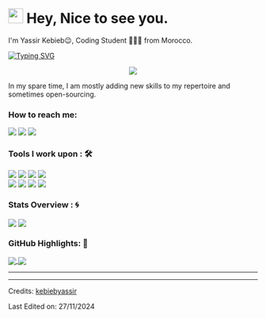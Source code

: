 <h1><img src="https://emojis.slackmojis.com/emojis/images/1531849430/4246/blob-sunglasses.gif?1531849430" width="30"/> Hey, Nice to see you.</h1>
I'm Yassir Kebieb😉, Coding Student 👨🏻‍💻 from Morocco.

[![Typing SVG](https://readme-typing-svg.herokuapp.com/?vCenter=true&width=500&lines=Student+at+1337+Coding+School;Passionate+about+CyberSecurity+and+Gamedev+  )](https://git.io/typing-svg)

<p align="center">
<img src="https://badge.mediaplus.ma/levi/ykebieb?UM6P=off">
</p>

In my spare time, I am mostly adding new skills to my repertoire and sometimes open-sourcing.

### How to reach me: 
<a  href="https://www.instagram.com/yassir_kebieb/">   <img src="https://img.shields.io/badge/@yassir_kebieb_-%23E4405F.svg?&style=for-the-badge&logo=instagram&logoColor=white"></a>  <a href="https://www.linkedin.com/in/yassir-kebieb-797aa123b/"><img src="https://img.shields.io/badge/Yassir Kebieb-%230077B5.svg?&style=for-the-badge&logo=linkedin&logoColor=white" ></a> 
<a href="https://www.linkedin.com/in/yassir-kebieb-797aa123b/"><img src="https://img.shields.io/badge/Yassir Kebieb-%23323330.svg?&style=for-the-badge&logo=x&logoColor=white" ></a> 

### Tools I work upon : 🛠

<img src="https://img.shields.io/badge/Html%20-%23FF6F00.svg?&style=for-the-badge&logo=html&logoColor=white"> <img src="https://img.shields.io/badge/Css%20-%23008CC1.svg?&style=for-the-badge&logo=css&logoColor=white"> <img src="https://img.shields.io/badge/c++%20-%2300599C.svg?&style=for-the-badge&logo=c%2B%2B&logoColor=white"> <img src="https://img.shields.io/badge/c%20-%2300599C.svg?&style=for-the-badge&logo=c&logoColor=white">  
<img src="https://img.shields.io/badge/VIM%20-%23777BB4.svg?&style=for-the-badge&logo=vim&logoColor=white">  <img src="https://img.shields.io/badge/tableau%20-%230D597F.svg?&style=for-the-badge&logo=tableau&logoColor=white"> <img src="https://img.shields.io/badge/git%20-%23F05032.svg?&style=for-the-badge&logo=git&logoColor=white"/>    <img src="http://img.shields.io/badge/-VS%20Code-000000?style=for-the-badge&logo=Visual-studio-code&logoColor=blue"> 

### Stats Overview : :cyclone:
<img align="center" src="https://github-readme-stats.vercel.app/api?username=kebiebyassir&show_icons=true&count_private=true&hide=stars&include_all_commits=false&theme=material-palenight" />
<img align="center" src="https://github-profile-trophy.vercel.app/?username=kebiebyassir&theme=dracula&no-bg=true&row=1"/>


### GitHub Highlights: :blossom:
<a href="">
  <img align="center" src="https://github-readme-stats.vercel.app/api/top-langs/?username=kebiebyassir&langs_count=8&layout=compact&theme=material-palenight&hide=html,Tcl" />
</a>
<a href="">
  <img align="center" src="http://github-readme-streak-stats.herokuapp.com?user=kebiebyassir&theme=material-palenight"/>
</a>


<hr />

-----
Credits: [kebiebyassir](https://github.com/kebiebyassir)

Last Edited on: 27/11/2024
